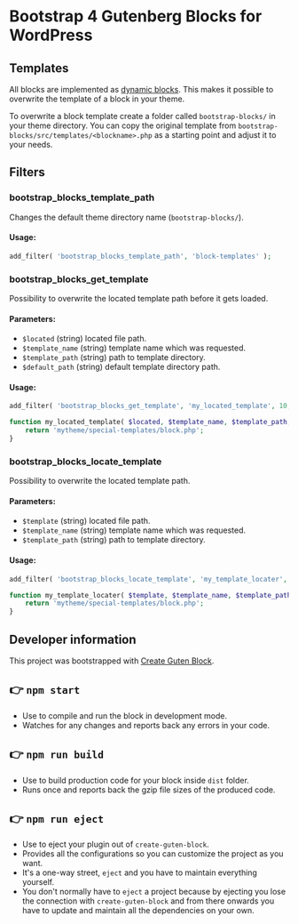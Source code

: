 # Bootstrap 4 Gutenberg Blocks for WordPress

## Templates

All blocks are implemented as [dynamic blocks](https://wordpress.org/gutenberg/handbook/designers-developers/developers/tutorials/block-tutorial/creating-dynamic-blocks/).
This makes it possible to overwrite the template of a block in your theme.

To overwrite a block template create a folder called `bootstrap-blocks/` in your theme directory.
You can copy the original template from `bootstrap-blocks/src/templates/<blockname>.php` as a starting point and adjust it to your needs.


## Filters

### bootstrap_blocks_template_path

Changes the default theme directory name (`bootstrap-blocks/`).

#### Usage:

```php
add_filter( 'bootstrap_blocks_template_path', 'block-templates' );
```

### bootstrap_blocks_get_template

Possibility to overwrite the located template path before it gets loaded.

#### Parameters:

* `$located` (string) located file path.
* `$template_name` (string) template name which was requested.
* `$template_path` (string) path to template directory.
* `$default_path` (string) default template directory path.

#### Usage:

```php
add_filter( 'bootstrap_blocks_get_template', 'my_located_template', 10, 4 );

function my_located_template( $located, $template_name, $template_path, $default_path ) {
	return 'mytheme/special-templates/block.php';
}
```

### bootstrap_blocks_locate_template

Possibility to overwrite the located template path.

#### Parameters:

* `$template` (string) located file path.
* `$template_name` (string) template name which was requested.
* `$template_path` (string) path to template directory.

#### Usage:

```php
add_filter( 'bootstrap_blocks_locate_template', 'my_template_locater', 10, 4 );

function my_template_locater( $template, $template_name, $template_path ) {
	return 'mytheme/special-templates/block.php';
}
```

## Developer information

This project was bootstrapped with [Create Guten Block](https://github.com/ahmadawais/create-guten-block).

## 👉  `npm start`
- Use to compile and run the block in development mode.
- Watches for any changes and reports back any errors in your code.

## 👉  `npm run build`
- Use to build production code for your block inside `dist` folder.
- Runs once and reports back the gzip file sizes of the produced code.

## 👉  `npm run eject`
- Use to eject your plugin out of `create-guten-block`.
- Provides all the configurations so you can customize the project as you want.
- It's a one-way street, `eject` and you have to maintain everything yourself.
- You don't normally have to `eject` a project because by ejecting you lose the connection with `create-guten-block` and from there onwards you have to update and maintain all the dependencies on your own.
